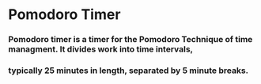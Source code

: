 # Pomodoro Timer

### Pomodoro timer is a timer for the Pomodoro Technique of time managment. It divides work into time intervals, 
                                       
### typically 25 minutes in length, separated by 5 minute breaks. 
